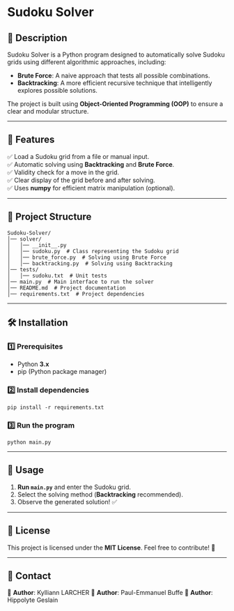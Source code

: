 # Sudoku Solver

## 📌 Description
Sudoku Solver is a Python program designed to automatically solve Sudoku grids using different algorithmic approaches, including:
- **Brute Force**: A naive approach that tests all possible combinations.
- **Backtracking**: A more efficient recursive technique that intelligently explores possible solutions.

The project is built using **Object-Oriented Programming (OOP)** to ensure a clear and modular structure.

---

## 🚀 Features
✅ Load a Sudoku grid from a file or manual input.  
✅ Automatic solving using **Backtracking** and **Brute Force**.  
✅ Validity check for a move in the grid.  
✅ Clear display of the grid before and after solving.  
✅ Uses **numpy** for efficient matrix manipulation (optional).  

---

## 📂 Project Structure
```
Sudoku-Solver/
│── solver/
│   │── __init__.py
│   │── sudoku.py  # Class representing the Sudoku grid
│   │── brute_force.py  # Solving using Brute Force
│   │── backtracking.py  # Solving using Backtracking
│── tests/
│   │── sudoku.txt  # Unit tests
│── main.py  # Main interface to run the solver
│── README.md  # Project documentation
│── requirements.txt  # Project dependencies
```

---

## 🛠️ Installation
### 1️⃣ Prerequisites
- Python **3.x**
- pip (Python package manager)

### 2️⃣ Install dependencies
```
pip install -r requirements.txt
```

### 3️⃣ Run the program
```
python main.py
```

---

## 🎯 Usage
1. **Run `main.py`** and enter the Sudoku grid.
2. Select the solving method (**Backtracking** recommended).
3. Observe the generated solution! ✅

---


## 📜 License
This project is licensed under the **MIT License**. Feel free to contribute! 🚀

---

## 📩 Contact
👤 **Author**: Kylliann LARCHER 
👤 **Author**: Paul-Emmanuel Buffe
👤 **Author**: Hippolyte Geslain
  

